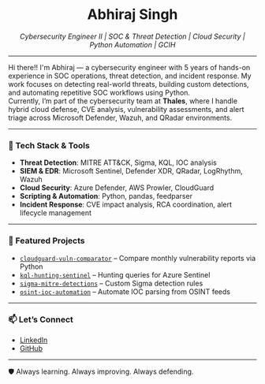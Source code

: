 <h1 align="center">Abhiraj Singh</h1>

<p align="center">
  <em>Cybersecurity Engineer II | SOC & Threat Detection | Cloud Security | Python Automation | GCIH</em>
</p>

---

Hi there!! I'm Abhiraj — a cybersecurity engineer with 5 years of hands-on experience in SOC operations, threat detection, and incident response. My work focuses on detecting real-world threats, building custom detections, and automating repetitive SOC workflows using Python.  
Currently, I’m part of the cybersecurity team at **Thales**, where I handle hybrid cloud defense, CVE analysis, vulnerability assessments, and alert triage across Microsoft Defender, Wazuh, and QRadar environments.

---

### 🔧 Tech Stack & Tools

- **Threat Detection**: MITRE ATT&CK, Sigma, KQL, IOC analysis  
- **SIEM & EDR**: Microsoft Sentinel, Defender XDR, QRadar, LogRhythm, Wazuh  
- **Cloud Security**: Azure Defender, AWS Prowler, CloudGuard  
- **Scripting & Automation**: Python, pandas, feedparser  
- **Incident Response**: CVE impact analysis, RCA coordination, alert lifecycle management

---

### 📂 Featured Projects
- [`cloudguard-vuln-comparator`](https://github.com/Cyberta1k/cloudguard-vuln-comparator) – Compare monthly vulnerability reports via Python  
- [`kql-hunting-sentinel`](https://github.com/Cyberta1k/kql-hunting-sentinel) – Hunting queries for Azure Sentinel  
- [`sigma-mitre-detections`](https://github.com/Cyberta1k/sigma-mitre-detections) – Custom Sigma detection rules  
- [`osint-ioc-automation`](https://github.com/Cyberta1k/osint-ioc-automation) – Automate IOC parsing from OSINT feeds  

---

### 📫 Let’s Connect
- [LinkedIn](https://linkedin.com/in/abhiraj-singh-5029341b7)
- [GitHub](https://github.com/Cyberta1k)

---

🛡️ Always learning. Always improving. Always defending.  
